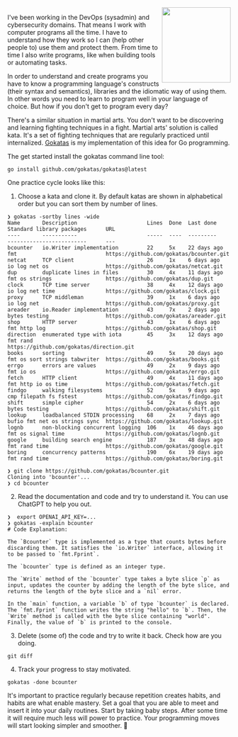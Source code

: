 <img align="right" width="155" height="170" src="https://github.com/jreisinger/docs/assets/1047259/59116d37-4f89-48c5-9645-db1a2a2aaf52">

I've been working in the DevOps (sysadmin) and cybersecurity domains. That means I work with computer programs all the time. I have to understand how they work so I can (help other people to) use them and protect them. From time to time I also write programs, like when building tools or automating tasks.

In order to understand and create programs you have to know a programming language's constructs (their syntax and semantics), libraries and the idiomatic way of using them. In other words you need to learn to program well in your language of choice. But how if you don't get to program every day?

There's a similar situation in martial arts. You don't want to be discovering and learning fighting techniques in a fight. Martial arts' solution is called kata. It's a set of fighting techniques that are regularly practiced until internalized. [Gokatas](https://github.com/gokatas) is my implementation of this idea for Go programming.

The get started install the gokatas command line tool:

```
go install github.com/gokatas/gokatas@latest
```

One practice cycle looks like this:

1. Choose a kata and clone it. By default katas are shown in alphabetical order but you can sort them by number of lines.

```
❯ gokatas -sortby lines -wide
Name       Description                      Lines  Done  Last done    Standard library packages      URL
----       -----------                      -----  ----  ---------    -------------------------      ---
bcounter   io.Writer implementation         22     5x    22 days ago  fmt                            https://github.com/gokatas/bcounter.git
netcat     TCP client                       26     1x    6 days ago   io log net os                  https://github.com/gokatas/netcat.git
dup        duplicate lines in files         30     4x    11 days ago  fmt os strings                 https://github.com/gokatas/dup.git
clock      TCP time server                  38     4x    12 days ago  io log net time                https://github.com/gokatas/clock.git
proxy      TCP middleman                    39     1x    6 days ago   io log net                     https://github.com/gokatas/proxy.git
areader    io.Reader implementation         43     7x    2 days ago   bytes testing                  https://github.com/gokatas/areader.git
shop       HTTP server                      43     1x    6 days ago   fmt http log                   https://github.com/gokatas/shop.git
direction  enumerated type with iota        45     3x    12 days ago  fmt rand                       https://github.com/gokatas/direction.git
books      sorting                          49     5x    20 days ago  fmt os sort strings tabwriter  https://github.com/gokatas/books.git
errgo      errors are values                49     2x    9 days ago   fmt io os                      https://github.com/gokatas/errgo.git
fetch      HTTP client                      49     4x    11 days ago  fmt http io os time            https://github.com/gokatas/fetch.git
findgo     walking filesystems              52     5x    9 days ago   cmp filepath fs fstest         https://github.com/gokatas/findgo.git
shift      simple cipher                    54     2x    6 days ago   bytes testing                  https://github.com/gokatas/shift.git
lookup     loadbalanced STDIN processing    68     2x    7 days ago   bufio fmt net os strings sync  https://github.com/gokatas/lookup.git
lognb      non-blocking concurrent logging  106    1x    46 days ago  fmt os signal time             https://github.com/gokatas/lognb.git
google     building search engine           187    3x    48 days ago  fmt rand time                  https://github.com/gokatas/google.git
boring     concurrency patterns             190    6x    19 days ago  fmt rand time                  https://github.com/gokatas/boring.git

❯ git clone https://github.com/gokatas/bcounter.git
Cloning into 'bcounter'...
❯ cd bcounter
```

2. Read the documentation and code and try to understand it. You can use ChatGPT to help you out.

```
❯  export OPENAI_API_KEY=...
❯ gokatas -explain bcounter
# Code Explanation:

The `Bcounter` type is implemented as a type that counts bytes before discarding them. It satisfies the `io.Writer` interface, allowing it to be passed to `fmt.Fprint`.

The `bcounter` type is defined as an integer type.

The `Write` method of the `bcounter` type takes a byte slice `p` as input, updates the counter by adding the length of the byte slice, and returns the length of the byte slice and a `nil` error.

In the `main` function, a variable `b` of type `bcounter` is declared. The `fmt.Fprint` function writes the string "hello" to `b`. Then, the `Write` method is called with the byte slice containing "world". Finally, the value of `b` is printed to the console.
```

3. Delete (some of) the code and try to write it back. Check how are you doing.

```
git diff
```

4. Track your progress to stay motivated.

```
gokatas -done bcounter
```

It's important to practice regularly because repetition creates habits, and habits are what enable mastery. Set a goal that you are able to meet and insert it into your daily routines. Start by taking baby steps. After some time it will require much less will power to practice. Your programming moves will start looking simpler and smoother. 🥋
